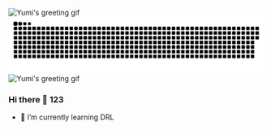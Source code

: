 ![Yumi's greeting gif](assets/Animation_github2.gif)
![GitHub Snake](https://raw.githubusercontent.com/Okyumi/snk/output/github-contribution-grid-snake.svg)
![Yumi's greeting gif](assets/Animation_github.gif)

### Hi there 👋 123


- 🌱 I’m currently learning DRL
<!--
**Okyumi/Okyumi** is a ✨ _special_ ✨ repository because its `README.md` (this file) appears on your GitHub profile.

Here are some ideas to get you started:

- 🔭 I’m currently working on ...
- 🌱 I’m currently learning ...
- 👯 I’m looking to collaborate on ...
- 🤔 I’m looking for help with ...
- 💬 Ask me about ...
- 📫 How to reach me: ...
- 😄 Pronouns: ...
- ⚡ Fun fact: ...
-->
